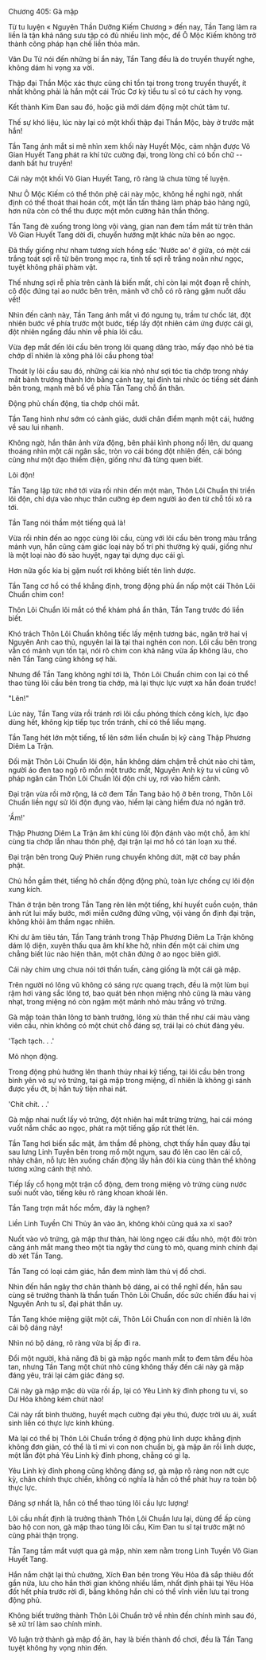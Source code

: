 




Chương 405: Gà mập


Từ tu luyện « Nguyên Thần Dưỡng Kiếm Chương » đến nay, Tần Tang làm ra liền là tận khả năng sưu tập có đủ nhiều linh mộc, để Ô Mộc Kiếm không trở thành công pháp hạn chế liền thỏa mãn.

Vân Du Tử nói đến những bí ẩn này, Tần Tang đều là do truyền thuyết nghe, không dám hi vọng xa vời.

Thập đại Thần Mộc xác thực cũng chỉ tồn tại trong trong truyền thuyết, ít nhất không phải là hắn một cái Trúc Cơ kỳ tiểu tu sĩ có tư cách hy vọng.

Kết thành Kim Đan sau đó, hoặc giả mới dám động một chút tâm tư.

Thế sự khó liệu, lúc này lại có một khối thập đại Thần Mộc, bày ở trước mặt hắn!

Tần Tang ánh mắt si mê nhìn xem khối này Huyết Mộc, cảm nhận được Vô Gian Huyết Tang phát ra khí tức cường đại, trong lòng chỉ có bốn chữ -- danh bất hư truyền!

Cái này một khối Vô Gian Huyết Tang, rõ ràng là chưa từng tế luyện.

Như Ô Mộc Kiếm có thể thôn phệ cái này mộc, không hề nghi ngờ, nhất định có thể thoát thai hoán cốt, một lần tấn thăng làm pháp bảo hàng ngũ, hơn nữa còn có thể thu được một môn cường hãn thần thông.

Tần Tang đè xuống trong lòng vội vàng, gian nan đem tầm mắt từ trên thân Vô Gian Huyết Tang dời đi, chuyển hướng mặt khác nửa bên ao ngọc.

Đã thấy giống như nham tương xích hồng sắc 'Nước ao' ở giữa, có một cái trắng toát sợi rễ từ bên trong mọc ra, tinh tế sợi rễ trắng noãn như ngọc, tuyệt không phải phàm vật.

Thế nhưng sợi rễ phía trên cành lá biến mất, chỉ còn lại một đoạn rễ chính, cô độc đứng tại ao nước bên trên, mảnh vỡ chỗ có rõ ràng gặm nuốt dấu vết!

Nhìn đến cảnh này, Tần Tang ánh mắt vì đó ngưng tụ, trầm tư chốc lát, đột nhiên bước về phía trước một bước, tiếp lấy đột nhiên cảm ứng được cái gì, đột nhiên ngẩng đầu nhìn về phía lôi cầu.

Vừa đẹp mắt đến lôi cầu bên trong lôi quang dâng trào, mấy đạo nhỏ bé tia chớp dĩ nhiên là xông phá lôi cầu phong tỏa!

Thoát ly lôi cầu sau đó, những cái kia nhỏ như sợi tóc tia chớp trong nháy mắt bành trướng thành lớn bằng cánh tay, tại đinh tai nhức óc tiếng sét đánh bên trong, mạnh mẽ bổ về phía Tần Tang chỗ ẩn thân.

Động phủ chấn động, tia chớp chói mắt.

Tần Tang hình như sớm có cảnh giác, dưới chân điểm mạnh một cái, hướng về sau lui nhanh.

Không ngờ, hắn thân ảnh vừa động, bên phải kình phong nổi lên, dư quang thoáng nhìn một cái ngân sắc, tròn vo cái bóng đột nhiên đến, cái bóng cũng như một đạo thiểm điện, giống như đã từng quen biết.

Lôi độn!

Tần Tang lập tức nhớ tới vừa rồi nhìn đến một màn, Thôn Lôi Chuẩn thi triển lôi độn, chỉ dựa vào nhục thân cưỡng ép đem người áo đen từ chỗ tối xô ra tới.

Tần Tang nói thầm một tiếng quả là!

Vừa rồi nhìn đến ao ngọc cùng lôi cầu, cùng với lôi cầu bên trong màu trắng mảnh vụn, hắn cũng cảm giác loại này bố trí phi thường kỳ quái, giống như là một loại nào đó sào huyệt, ngay tại dựng dục cái gì.

Hơn nữa gốc kia bị gặm nuốt rơi không biết tên linh dược.

Tần Tang cơ hồ có thể khẳng định, trong động phủ ẩn nấp một cái Thôn Lôi Chuẩn chim con!

Thôn Lôi Chuẩn lôi mắt có thể khám phá ẩn thân, Tần Tang trước đó liền biết.

Khó trách Thôn Lôi Chuẩn không tiếc lấy mệnh tương bác, ngăn trở hai vị Nguyên Anh cao thủ, nguyên lai là tại thai nghén con non. Lôi cầu bên trong vẫn có mảnh vụn tồn tại, nói rõ chim con khả năng vừa ấp không lâu, cho nên Tần Tang cũng không sợ hãi.

Nhưng để Tần Tang không nghĩ tới là, Thôn Lôi Chuẩn chim con lại có thể thao túng lôi cầu bên trong tia chớp, mà lại thực lực vượt xa hắn đoán trước!

"Lên!"

Lúc này, Tần Tang vừa rồi tránh rơi lôi cầu phóng thích công kích, lực đạo dùng hết, không kịp tiếp tục trốn tránh, chỉ có thể liều mạng.

Tần Tang hét lớn một tiếng, tế lên sớm liền chuẩn bị kỹ càng Thập Phương Diêm La Trận.

Đối mặt Thôn Lôi Chuẩn lôi độn, hắn không dám chậm trễ chút nào chi tâm, người áo đen tao ngộ rõ mồn một trước mắt, Nguyên Anh kỳ tu vi cũng vô pháp ngăn cản Thôn Lôi Chuẩn lôi độn chi uy, rơi vào hiểm cảnh.

Đại trận vừa rồi mở rộng, lá cờ đem Tần Tang bảo hộ ở bên trong, Thôn Lôi Chuẩn liền ngự sử lôi độn đụng vào, hiểm lại càng hiểm đưa nó ngăn trở.

'Ầm!'

Thập Phương Diêm La Trận âm khí cùng lôi độn đánh vào một chỗ, âm khí cùng tia chớp lẫn nhau thôn phệ, đại trận lại mơ hồ có tán loạn xu thế.

Đại trận bên trong Quỷ Phiên rung chuyển không dứt, mặt cờ bay phần phật.

Chủ hồn gầm thét, tiếng hô chấn động động phủ, toàn lực chống cự lôi độn xung kích.

Thân ở trận bên trong Tần Tang rên lên một tiếng, khí huyết cuồn cuộn, thân ảnh rút lui mấy bước, mới miễn cưỡng đứng vững, vội vàng ổn định đại trận, không khỏi âm thầm ngạc nhiên.

Khi dư âm tiêu tán, Tần Tang tránh trong Thập Phương Diêm La Trận không dám lộ diện, xuyên thấu qua âm khí khe hở, nhìn đến một cái chim ưng chẳng biết lúc nào hiện thân, một chân đứng ở ao ngọc biên giới.

Cái này chim ưng chưa nói tới thần tuấn, càng giống là một cái gà mập.

Trên người nó lông vũ không có sáng rực quang trạch, đều là một lùm bụi rậm hơi vàng sắc lông tơ, bao quát bén nhọn miệng nhỏ cũng là màu vàng nhạt, trong miệng nó còn ngậm một mảnh nhỏ màu trắng vỏ trứng.

Gà mập toàn thân lông tơ bành trướng, lông xù thân thể như cái màu vàng viên cầu, nhìn không có một chút chỗ đáng sợ, trái lại có chút đáng yêu.

'Tạch tạch. . .'

Mõ nhọn động.

Trong động phủ hướng lên thanh thúy nhai kỹ tiếng, tại lôi cầu bên trong bình yên vô sự vỏ trứng, tại gà mập trong miệng, dĩ nhiên là không gì sánh được yếu ớt, bị hắn tuỳ tiện nhai nát.

'Chít chít. . .'

Gà mập nhai nuốt lấy vỏ trứng, đột nhiên hai mắt trừng trừng, hai cái móng vuốt nắm chắc ao ngọc, phát ra một tiếng gấp rút thét lên.

Tần Tang hơi biến sắc mặt, âm thầm đề phòng, chợt thấy hắn quay đầu tại sau lưng Linh Tuyền bên trong mổ một ngụm, sau đó lên cao lên cái cổ, nhảy chân, nỗ lực lên xuống chấn động lấy hắn đôi kia cùng thân thể không tương xứng cánh thịt nhỏ.

Tiếp lấy cổ họng một trận cổ động, đem trong miệng vỏ trứng cùng nước suối nuốt vào, tiếng kêu rõ ràng khoan khoái lên.

Tần Tang trợn mắt hốc mồm, đây là nghẹn?

Liền Linh Tuyền Chi Thủy ăn vào ăn, không khỏi cũng quá xa xỉ sao?

Nuốt vào vỏ trứng, gà mập thư thản, hài lòng ngẹo cái đầu nhỏ, một đôi tròn căng ánh mắt mang theo một tia ngây thơ cùng tò mò, quang minh chính đại dò xét Tần Tang.

Tần Tang có loại cảm giác, hắn đem mình làm thú vị đồ chơi.

Nhìn đến hắn ngây thơ chân thành bộ dáng, ai có thể nghĩ đến, hắn sau cùng sẽ trưởng thành là thần tuấn Thôn Lôi Chuẩn, dốc sức chiến đấu hai vị Nguyên Anh tu sĩ, đại phát thần uy.

Tần Tang khóe miệng giật một cái, Thôn Lôi Chuẩn con non dĩ nhiên là lớn cái bộ dáng này!

Nhìn nó bộ dáng, rõ ràng vừa bị ấp đi ra.

Đổi một người, khả năng đã bị gà mập ngốc manh mắt to đem tâm đều hòa tan, nhưng Tần Tang một chút nhỏ cũng không thấy đến cái này gà mập đáng yêu, trái lại cảm giác đáng sợ.

Cái này gà mập mặc dù vừa rồi ấp, lại có Yêu Linh kỳ đỉnh phong tu vi, so Dư Hóa không kém chút nào!

Cái này rất bình thường, huyết mạch cường đại yêu thú, được trời ưu ái, xuất sinh liền có thực lực kinh khủng.

Mà lại có thể bị Thôn Lôi Chuẩn trồng ở động phủ linh dược khẳng định không đơn giản, có thể là tỉ mỉ vì con non chuẩn bị, gà mập ăn rồi linh dược, một lần đột phá Yêu Linh kỳ đỉnh phong, chẳng có gì lạ.

Yêu Linh kỳ đỉnh phong cũng không đáng sợ, gà mập rõ ràng non nớt cực kỳ, chân chính thực chiến, không có nghĩa là hắn có thể phát huy ra toàn bộ thực lực.

Đáng sợ nhất là, hắn có thể thao túng lôi cầu lực lượng!

Lôi cầu nhất định là trưởng thành Thôn Lôi Chuẩn lưu lại, dùng để ấp cùng bảo hộ con non, gà mập thao túng lôi cầu, Kim Đan tu sĩ tại trước mặt nó cũng phải thận trọng.

Tần Tang tầm mắt vượt qua gà mập, nhìn xem nằm trong Linh Tuyền Vô Gian Huyết Tang.

Hắn nắm chặt lại thủ chưởng, Xích Đan bên trong Yêu Hỏa đã sắp thiêu đốt gần nửa, lưu cho hắn thời gian không nhiều lắm, nhất định phải tại Yêu Hỏa đốt hết phía trước rời đi, bằng không hắn chỉ có thể vĩnh viễn lưu tại trong động phủ.

Không biết trưởng thành Thôn Lôi Chuẩn trở về nhìn đến chính mình sau đó, sẽ xử trí làm sao chính mình.

Vô luận trở thành gà mập đồ ăn, hay là biến thành đồ chơi, đều là Tần Tang tuyệt không hy vọng nhìn đến.




